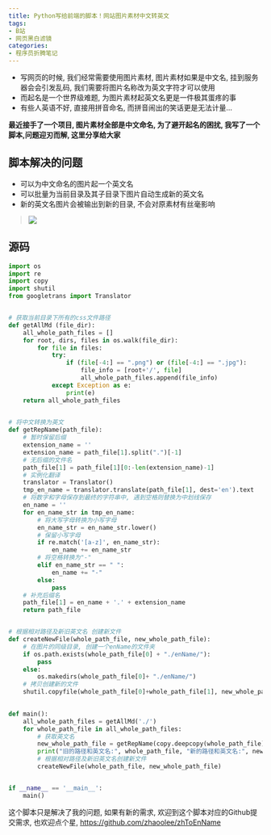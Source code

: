 ```yaml
---
title: Python写给前端的脚本！网站图片素材中文转英文
tags: 
- B站
- 网页黑白滤镜
categories:
- 程序员折腾笔记
---
```




- 写网页的时候, 我们经常需要使用图片素材, 图片素材如果是中文名, 挂到服务器会会引发乱码, 我们需要将图片名称改为英文字符才可以使用
- 而起名是一个世界级难题, 为图片素材起英文名更是一件极其蛋疼的事
- 有些人英语不好, 直接用拼音命名, 而拼音闹出的笑话更是无法计量...



**最近接手了一个项目, 图片素材全部是中文命名, 为了避开起名的困扰, 我写了一个脚本,问题迎刃而解, 这里分享给大家**



## 脚本解决的问题
- 可以为中文命名的图片起一个英文名
- 可以批量为当前目录及其子目录下图片自动生成新的英文名
- 新的英文名图片会被输出到新的目录, 不会对原素材有丝毫影响


> ![](https://cdn.fangyuanxiaozhan.com/assets/16115704286562RiFMk4W.png)

## 源码
```python
import os
import re
import copy
import shutil
from googletrans import Translator


# 获取当前目录下所有的css文件路径
def getAllMd (file_dir):
    all_whole_path_files = []
    for root, dirs, files in os.walk(file_dir):
        for file in files:
            try:
                if (file[-4:] == ".png") or (file[-4:] == ".jpg"):
                    file_info = [root+'/', file]
                    all_whole_path_files.append(file_info)
            except Exception as e:
                print(e)
    return all_whole_path_files
    

# 将中文转换为英文
def getRepName(path_file):
    # 暂时保留后缀
    extension_name = ''
    extension_name = path_file[1].split(".")[-1]
    # 无后缀的文件名
    path_file[1] = path_file[1][0:-len(extension_name)-1]
    # 实例化翻译
    translator = Translator()
    tmp_en_name = translator.translate(path_file[1], dest='en').text
    # 将数字和字母保存到最终的字符串中, 遇到空格则替换为中划线保存
    en_name = ''
    for en_name_str in tmp_en_name:
        # 将大写字母转换为小写字母
        en_name_str = en_name_str.lower()
        # 保留小写字母
        if re.match('[a-z]', en_name_str):
            en_name += en_name_str
        # 将空格转换为"-"
        elif en_name_str == " ":
            en_name += "-"
        else:
            pass
    # 补充后缀名
    path_file[1] = en_name + '.' + extension_name
    return path_file


# 根据相对路径及新旧英文名 创建新文件
def createNewFile(whole_path_file, new_whole_path_file):
    # 在图片的同级目录, 创建一个enName的文件夹
    if os.path.exists(whole_path_file[0] + "./enName/"):
        pass
    else:
        os.makedirs(whole_path_file[0]+ "./enName/")
    # 拷贝创建新的文件
    shutil.copyfile(whole_path_file[0]+whole_path_file[1], new_whole_path_file[0]+"./enName/"+new_whole_path_file[1])
        

def main():
    all_whole_path_files = getAllMd('./')
    for whole_path_file in all_whole_path_files:
        # 获取英文名
        new_whole_path_file = getRepName(copy.deepcopy(whole_path_file))
        print("旧的路径和英文名:", whole_path_file, "新的路径和英文名:", new_whole_path_file)
        # 根据相对路径及新旧英文名创建新文件
        createNewFile(whole_path_file, new_whole_path_file)


if __name__ == '__main__':
    main()
```
这个脚本只是解决了我的问题, 如果有新的需求, 欢迎到这个脚本对应的Github提交需求, 也欢迎点个星, https://github.com/zhaoolee/zhToEnName